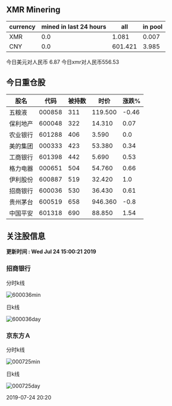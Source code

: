## XMR Minering

|currency|mined in last 24 hours|all|in pool|
|---|---|---|---|
|XMR|0.0|1.081|0.007|
|CNY|0.0|601.421|3.985|

今日美元对人民币 6.87	今日xmr对人民币556.53


## 今日重仓股 

|股名|代码|被持数|时价|涨跌%|
|---|---|---|---|---|
|五粮液|000858|311|119.500|-0.46|
|保利地产|600048|322|14.310|0.07|
|农业银行|601288|406|3.590|0.0|
|美的集团|000333|423|53.380|0.34|
|工商银行|601398|442|5.690|0.53|
|格力电器|000651|504|54.760|0.66|
|伊利股份|600887|519|32.420|1.0|
|招商银行|600036|530|36.430|0.61|
|贵州茅台|600519|658|946.360|-0.8|
|中国平安|601318|690|88.850|1.54|

## 关注股信息
**更新时间 : Wed Jul 24 15:00:21 2019**
### 招商银行 
分时k线

![600036min](http://image.sinajs.cn/newchart/min/n/sh600036.gif)

日k线

![600036day](http://image.sinajs.cn/newchart/daily/n/sh600036.gif)

### 京东方Ａ 
分时k线

![000725min](http://image.sinajs.cn/newchart/min/n/sz000725.gif)

日k线

![000725day](http://image.sinajs.cn/newchart/daily/n/sz000725.gif)

2019-07-24 20:20